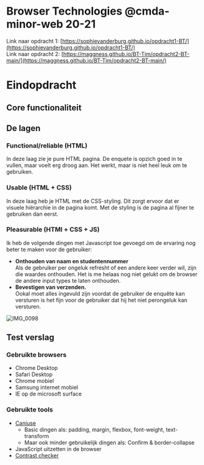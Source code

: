 # Browser Technologies @cmda-minor-web 20-21
Link naar opdracht 1: [https://sophievanderburg.github.io/opdracht1-BT/](https://sophievanderburg.github.io/opdracht1-BT/) </br>
Link naar opdracht 2: [https://maggness.github.io/BT-Tim/opdracht2-BT-main/](https://maggness.github.io/BT-Tim/opdracht2-BT-main/)

# Eindopdracht
## Core functionaliteit

## De lagen
### Functional/reliable (HTML)
In deze laag zie je pure HTML pagina. De enquete is opzich goed in te vullen, maar voelt erg droog aan. Het werkt, maar is niet heel leuk om te gebruiken.

### Usable (HTML + CSS)
In deze laag heb je HTML met de CSS-styling. Dit zorgt ervoor dat er visuele hiërarchie in de pagina komt. Met de styling is de pagina al fijner te gebruiken dan eerst.

### Pleasurable (HTMl + CSS + JS)
Ik heb de volgende dingen met Javascript toe gevoegd om de ervaring nog beter te maken voor de gebruiker:
* **Onthouden van naam en studentennummer** <br> Als de gebruiker per ongeluk refresht of een andere keer verder wil, zijn die waardes onthouden. Het is me helaas nog niet gelukt om de browser de andere input types te laten onthouden.
* **Bevestigen van verzenden.** <br> Ookal moet alles ingevuld zijn voordat de gebruiker de enquête kan versturen is het fijn voor de gebruiker dat hij het niet perongeluk kan versturen. 


![IMG_0098](https://user-images.githubusercontent.com/70577898/162171706-1955eaee-bb69-4762-a031-3cdb502d9e7f.jpg)

## Test verslag
### Gebruikte browsers
* Chrome Desktop
* Safari Desktop
* Chrome mobiel
* Samsung internet mobiel
* IE op de microsoft surface

### Gebruikte tools
* [Caniuse](https://caniuse.com/)
  * Basic dingen als: padding, margin, flexbox, font-weight, text-transform
  * Maar ook minder gebruikelijk dingen als: Confirm & border-collapse
* JavaScript uitzetten in de browser
* [Contrast checker](https://coolors.co/contrast-checker/)
